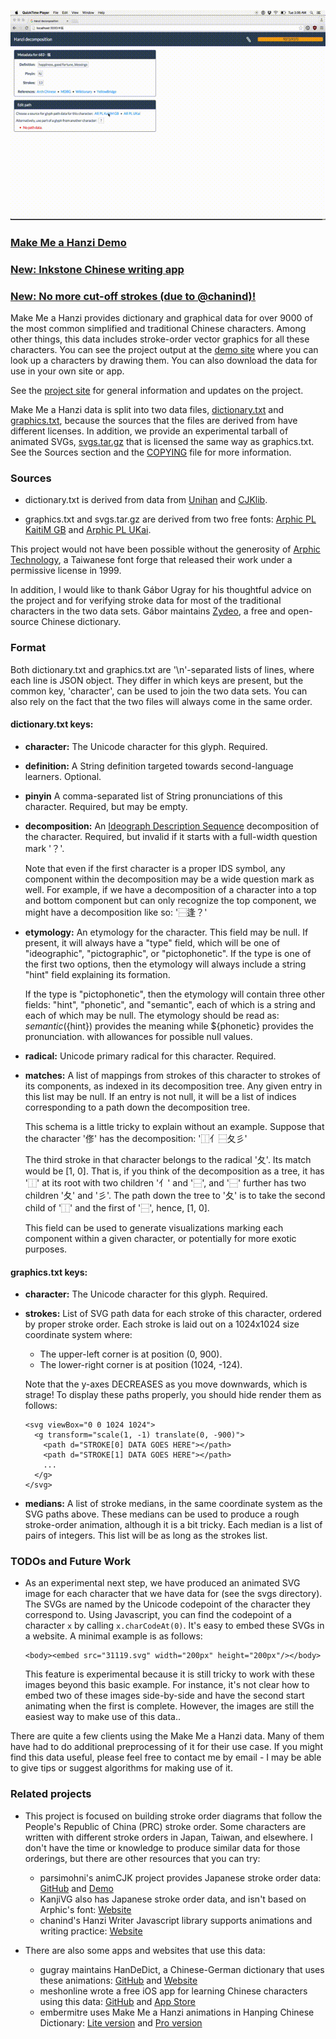 ![Make Me a Hanzi annotation tool](example.gif)

### [Make Me a Hanzi Demo](https://makemeahanzi.herokuapp.com)

### [New: Inkstone Chinese writing app](https://www.skishore.me/inkstone/)

### [New: No more cut-off strokes (due to @chanind)!](https://github.com/skishore/makemeahanzi/pull/32)

Make Me a Hanzi provides dictionary and graphical data for over 9000 of the
most common simplified and traditional Chinese characters. Among other things,
this data includes stroke-order vector graphics for all these characters. You
can see the project output at the [demo site](https://makemeahanzi.herokuapp.com)
where you can look up a characters by drawing them. You can also download the
data for use in your own site or app.

See the [project site](https://www.skishore.me/makemeahanzi) for general
information and updates on the project.

Make Me a Hanzi data is split into two data files,
[dictionary.txt](https://github.com/skishore/makemeahanzi/blob/master/dictionary.txt)
and [graphics.txt](https://github.com/skishore/makemeahanzi/blob/master/graphics.txt),
because the sources that the files are derived from have different licenses.
In addition, we provide an experimental tarball of animated SVGs,
[svgs.tar.gz](https://github.com/skishore/makemeahanzi/blob/master/svgs.tar.gz)
that is licensed the same way as graphics.txt.
See the Sources section and the
[COPYING](https://github.com/skishore/makemeahanzi/blob/master/COPYING)
file for more information.

### Sources

- dictionary.txt is derived from data from
  [Unihan](http://unicode.org/charts/unihan.html)
  and [CJKlib](https://github.com/cburgmer/cjklib).

- graphics.txt and svgs.tar.gz are derived from two free fonts:
  [Arphic PL KaitiM GB](https://apps.ubuntu.com/cat/applications/precise/fonts-arphic-gkai00mp/)
  and [Arphic PL UKai](https://apps.ubuntu.com/cat/applications/fonts-arphic-ukai/).

This project would not have been possible without the generosity of
[Arphic Technology](http://www.arphic.com/), a Taiwanese font forge that
released their work under a permissive license in 1999.

In addition, I would like to thank Gábor Ugray for his thoughtful advice on
the project and for verifying stroke data for most of the traditional
characters in the two data sets. Gábor maintains [Zydeo](http://zydeo.net/),
a free and open-source Chinese dictionary.

### Format

Both dictionary.txt and graphics.txt are '\n'-separated lists of lines, where
each line is JSON object. They differ in which keys are present, but the
common key, 'character', can be used to join the two data sets. You can also
rely on the fact that the two files will always come in the same order.

#### dictionary.txt keys:

- __character:__ The Unicode character for this glyph. Required.

- __definition:__ A String definition targeted towards second-language
  learners. Optional.

- __pinyin__ A comma-separated list of String pronunciations of this character.
  Required, but may be empty.

- __decomposition:__ An [Ideograph Description Sequence](https://en.wikipedia.org/wiki/Chinese_character_description_languages#Ideographic_Description_Sequences)
  decomposition of the character. Required, but invalid if it starts with a
  full-width question mark '？'.

    Note that even if the first character is a
    proper IDS symbol, any component within the decomposition may be a wide
    question mark as well. For example, if we have a decomposition of a
    character into a top and bottom component but can only recognize the top
    component, we might have a decomposition like so: '⿱逢？'

- __etymology:__ An etymology for the character. This field may be null. If
  present, it will always have a "type" field, which will be one of
  "ideographic", "pictographic", or "pictophonetic".
  If the type is one of the first two options, then the etymology will
  always include a string "hint" field explaining its formation.

  If the type is "pictophonetic", then the etymology will contain three
  other fields: "hint", "phonetic", and "semantic", each of which is
  a string and each of which may be null. The etymology should be read as:
      ${semantic} (${hint}) provides the meaning while ${phonetic}
      provides the pronunciation.
  with allowances for possible null values.

- __radical:__ Unicode primary radical for this character. Required.

- __matches:__
  A list of mappings from strokes of this character to strokes of its
  components, as indexed in its decomposition tree. Any given entry in
  this list may be null. If an entry is not null, it will be a list of
  indices corresponding to a path down the decomposition tree.

  This schema is a little tricky to explain without an example. Suppose
  that the character '俢' has the decomposition: '⿰亻⿱夂彡'

  The third stroke in that character belongs to the radical '夂'.
  Its match would be [1, 0]. That is, if you think of the decomposition as
  a tree, it has '⿰' at its root with two children '亻' and '⿱', and
  '⿱' further has two children '夂' and '彡'. The path down the tree
  to '夂' is to take the second child of '⿰' and the first of '⿱',
  hence, [1, 0].

  This field can be used to generate visualizations marking each component
  within a given character, or potentially for more exotic purposes.

#### graphics.txt keys:

- __character:__ The Unicode character for this glyph. Required.

- __strokes:__
  List of SVG path data for each stroke of this character, ordered by
  proper stroke order. Each stroke is laid out on a 1024x1024 size
  coordinate system where:
    - The upper-left corner is at position (0, 900).
    - The lower-right corner is at position (1024, -124).

  Note that the y-axes DECREASES as you move downwards, which is strage!
  To display these paths properly, you should hide render them as follows:

      <svg viewBox="0 0 1024 1024">
        <g transform="scale(1, -1) translate(0, -900)">
          <path d="STROKE[0] DATA GOES HERE"></path>
          <path d="STROKE[1] DATA GOES HERE"></path>
          ...
        </g>
      </svg>

- __medians:__
  A list of stroke medians, in the same coordinate system as the SVG
  paths above. These medians can be used to produce a rough stroke-order
  animation, although it is a bit tricky. Each median is a list of pairs
  of integers. This list will be as long as the strokes list.

### TODOs and Future Work

- As an experimental next step, we have produced an animated SVG image for
  each character that we have data for (see the svgs directory). The SVGs are
  named by the Unicode codepoint of the character they correspond to.
  Using Javascript, you can find the codepoint of a character `x` by calling
  `x.charCodeAt(0)`. It's easy to embed these SVGs in a website. A minimal
  example is as follows:

      <body><embed src="31119.svg" width="200px" height="200px"/></body>

  This feature is experimental because it is still tricky to work with these
  images beyond this basic example. For instance, it's not clear how to
  embed two of these images side-by-side and have the second start animating
  when the first is complete. However, the images are still the easiest way
  to make use of this data..

There are quite a few clients using the Make Me a Hanzi data. Many of them
have had to do additional preprocessing of it for their use case. If you might
find this data useful, please feel free to contact me by email - I may be able
to give tips or suggest algorithms for making use of it.

### Related projects

- This project is focused on building stroke order diagrams that follow the
  People's Republic of China (PRC) stroke order. Some characters are written
  with different stroke orders in Japan, Taiwan, and elsewhere. I don't have
  the time or knowledge to produce similar data for those orderings, but
  there are other resources that you can try:

    - parsimohni's animCJK project provides Japanese stroke order data: [GitHub](https://github.com/parsimonhi/animCJK) and [Demo](http://gooo.free.fr/animCJK/official/)
    - KanjiVG also has Japanese stroke order data, and isn't based on Arphic's font: [Website](http://kanjivg.tagaini.net/)
    - chanind's Hanzi Writer Javascript library supports animations and writing practice: [Website](https://chanind.github.io/hanzi-writer/)

- There are also some apps and websites that use this data:

    - gugray maintains HanDeDict, a Chinese-German dictionary that uses these animations: [GitHub](https://github.com/gugray/HanDeDict/) and [Website](https://handedict.zydeo.net/de)
    - meshonline wrote a free iOS app for learning Chinese characters using this data: [GitHub](https://github.com/meshonline/Hanzi) and [App Store](https://itunes.apple.com/us/app/%E7%B9%81%E4%BD%93%E5%AD%97%E5%B8%96/id1333520855?l=zh&ls=1&mt=8)
    - embermitre uses Make Me a Hanzi animations in Hanping Chinese Dictionary: [Lite version](https://play.google.com/store/apps/details?id=com.embermitre.hanping.app.lite) and [Pro version](https://play.google.com/store/apps/details?id=com.embermitre.hanping.app.pro)
